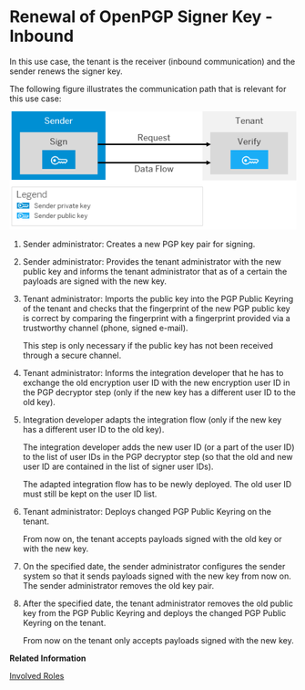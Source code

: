 <!-- loiodb96a4cb780b4a3f8e65fdf17d75fa6e -->

# Renewal of OpenPGP Signer Key - Inbound

In this use case, the tenant is the receiver \(inbound communication\) and the sender renews the signer key.

The following figure illustrates the communication path that is relevant for this use case:

 ![](images/Renewal_PGP_Signer_Inbound_001b002.png) 

1.  Sender administrator: Creates a new PGP key pair for signing.
2.  Sender administrator: Provides the tenant administrator with the new public key and informs the tenant administrator that as of a certain the payloads are signed with the new key.
3.  Tenant administrator: Imports the public key into the PGP Public Keyring of the tenant and checks that the fingerprint of the new PGP public key is correct by comparing the fingerprint with a fingerprint provided via a trustworthy channel \(phone, signed e-mail\).

    This step is only necessary if the public key has not been received through a secure channel.

4.  Tenant administrator: Informs the integration developer that he has to exchange the old encryption user ID with the new encryption user ID in the PGP decryptor step \(only if the new key has a different user ID to the old key\).
5.  Integration developer adapts the integration flow \(only if the new key has a different user ID to the old key\).

    The integration developer adds the new user ID \(or a part of the user ID\) to the list of user IDs in the PGP decryptor step \(so that the old and new user ID are contained in the list of signer user IDs\).

    The adapted integration flow has to be newly deployed. The old user ID must still be kept on the user ID list.

6.  Tenant administrator: Deploys changed PGP Public Keyring on the tenant.

    From now on, the tenant accepts payloads signed with the old key or with the new key.

7.  On the specified date, the sender administrator configures the sender system so that it sends payloads signed with the new key from now on. The sender administrator removes the old key pair.
8.  After the specified date, the tenant administrator removes the old public key from the PGP Public Keyring and deploys the changed PGP Public Keyring on the tenant.

    From now on the tenant only accepts payloads signed with the new key.


**Related Information**  


[Involved Roles](involved-roles-3968091.md "The security artifact renewal process requires that different persons perform a sequence of steps in a coordinated way on each side of the communication. The exact sequence depends on the kind of security material which is renewed and on the use case.")


